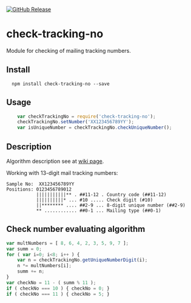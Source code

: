 [![GitHub Release](https://img.shields.io/github/release/lilliputten/check-tracking-no.svg)](https://github.com/lilliputten/check-tracking-no/releases)

# check-tracking-no

Module for checking of mailing tracking numbers.

Install
-------

```shell
  npm install check-tracking-no --save
```

Usage
-----

```javascript
    var checkTrackingNo = require('check-tracking-no');
    checkTrackingNo.setNumber('XX123456789YY');
    var isUniqueNumber = checkTrackingNo.checkUniqueNumber();
```

Description
-----------

Algorithm description see at [wiki page](https://ru.wikipedia.org/wiki/Почтовый_идентификатор).

Working with 13-digit mail tracking numbers:
```
Sample No:  XX123456789YY
Positions: 0123456789012
           |||||||||||** . ##11-12 . Country code (##11-12)
           ||||||||||* ... #10 ..... Check digit (#10)
           ||******** .... ##2-9 ... 8-digit unique number (##2-9)
           ** ............ ##0-1 ... Mailing type (##0-1)
```

Check number evaluating algorithm
---------------------------------

``` javascript
var multNumbers = [ 8, 6, 4, 2, 3, 5, 9, 7 ];
var summ = 0;
for ( var i=0; i<8; i++ ) {
    var n = checkTrackingNo.getUniqueNumberDigit(i);
    n *= multNumbers[i];
    summ += n;
}
var checkNo = 11 - ( summ % 11 );
if ( checkNo === 10 ) { checkNo = 0; }
if ( checkNo === 11 ) { checkNo = 5; }
```

